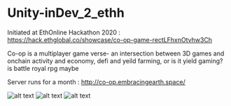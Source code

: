 # Unity-inDev_2_ethh 
Initiated at EthOnline Hackathon 2020 : https://hack.ethglobal.co/showcase/co-op-game-rectLFhxnOtvhw3Ch

Co-op is a multiplayer game verse- an intersection between 3D games and onchain activity and economy, defi and yeild farming, or is it yield gaming? is battle royal rpg maybe


Server runs for a month :  http://co-op.embracingearth.space/

![alt text](https://github.com/co-op-game/Unity-inDev_2_ethh/blob/master/images/logo.PNG)
![alt text](https://github.com/co-op-game/Unity-inDev_2_ethh/blob/master/images/ethonline.PNG)
![alt text]( https://github.com/co-op-game/Unity-inDev_2_ethh/blob/master/images/co-op3.PNG)
